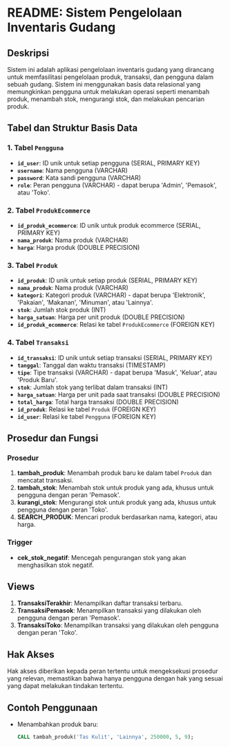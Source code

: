 # README: Sistem Pengelolaan Inventaris Gudang

## Deskripsi

Sistem ini adalah aplikasi pengelolaan inventaris gudang yang dirancang untuk memfasilitasi pengelolaan produk, transaksi, dan pengguna dalam sebuah gudang. Sistem ini menggunakan basis data relasional yang memungkinkan pengguna untuk melakukan operasi seperti menambah produk, menambah stok, mengurangi stok, dan melakukan pencarian produk.

## Tabel dan Struktur Basis Data

### 1. Tabel `Pengguna`

- **`id_user`**: ID unik untuk setiap pengguna (SERIAL, PRIMARY KEY)
- **`username`**: Nama pengguna (VARCHAR)
- **`password`**: Kata sandi pengguna (VARCHAR)
- **`role`**: Peran pengguna (VARCHAR) - dapat berupa 'Admin', 'Pemasok', atau 'Toko'.

### 2. Tabel `ProdukEcommerce`

- **`id_produk_ecommerce`**: ID unik untuk produk ecommerce (SERIAL, PRIMARY KEY)
- **`nama_produk`**: Nama produk (VARCHAR)
- **`harga`**: Harga produk (DOUBLE PRECISION)

### 3. Tabel `Produk`

- **`id_produk`**: ID unik untuk setiap produk (SERIAL, PRIMARY KEY)
- **`nama_produk`**: Nama produk (VARCHAR)
- **`kategori`**: Kategori produk (VARCHAR) - dapat berupa 'Elektronik', 'Pakaian', 'Makanan', 'Minuman', atau 'Lainnya'.
- **`stok`**: Jumlah stok produk (INT)
- **`harga_satuan`**: Harga per unit produk (DOUBLE PRECISION)
- **`id_produk_ecommerce`**: Relasi ke tabel `ProdukEcommerce` (FOREIGN KEY)

### 4. Tabel `Transaksi`

- **`id_transaksi`**: ID unik untuk setiap transaksi (SERIAL, PRIMARY KEY)
- **`tanggal`**: Tanggal dan waktu transaksi (TIMESTAMP)
- **`tipe`**: Tipe transaksi (VARCHAR) - dapat berupa 'Masuk', 'Keluar', atau 'Produk Baru'.
- **`stok`**: Jumlah stok yang terlibat dalam transaksi (INT)
- **`harga_satuan`**: Harga per unit pada saat transaksi (DOUBLE PRECISION)
- **`total_harga`**: Total harga transaksi (DOUBLE PRECISION)
- **`id_produk`**: Relasi ke tabel `Produk` (FOREIGN KEY)
- **`id_user`**: Relasi ke tabel `Pengguna` (FOREIGN KEY)

## Prosedur dan Fungsi

### Prosedur

1. **tambah_produk**: Menambah produk baru ke dalam tabel `Produk` dan mencatat transaksi.
2. **tambah_stok**: Menambah stok untuk produk yang ada, khusus untuk pengguna dengan peran 'Pemasok'.
3. **kurangi_stok**: Mengurangi stok untuk produk yang ada, khusus untuk pengguna dengan peran 'Toko'.
4. **SEARCH_PRODUK**: Mencari produk berdasarkan nama, kategori, atau harga.

### Trigger

- **cek_stok_negatif**: Mencegah pengurangan stok yang akan menghasilkan stok negatif.

## Views

1. **TransaksiTerakhir**: Menampilkan daftar transaksi terbaru.
2. **TransaksiPemasok**: Menampilkan transaksi yang dilakukan oleh pengguna dengan peran 'Pemasok'.
3. **TransaksiToko**: Menampilkan transaksi yang dilakukan oleh pengguna dengan peran 'Toko'.

## Hak Akses

Hak akses diberikan kepada peran tertentu untuk mengeksekusi prosedur yang relevan, memastikan bahwa hanya pengguna dengan hak yang sesuai yang dapat melakukan tindakan tertentu.

## Contoh Penggunaan

- Menambahkan produk baru:
  ```sql
  CALL tambah_produk('Tas Kulit', 'Lainnya', 250000, 5, 9);
